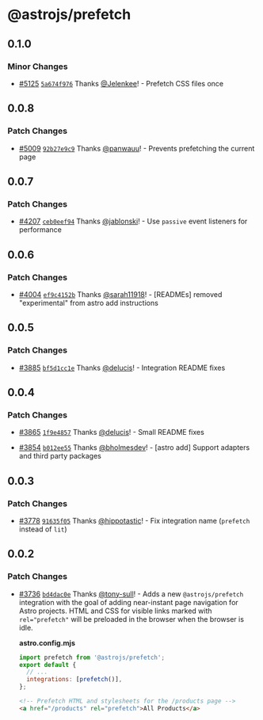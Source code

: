 # @astrojs/prefetch

## 0.1.0

### Minor Changes

- [#5125](https://github.com/withastro/astro/pull/5125) [`5a674f976`](https://github.com/withastro/astro/commit/5a674f976d6138ec5c87441a579c2ccf37713e73) Thanks [@Jelenkee](https://github.com/Jelenkee)! - Prefetch CSS files once

## 0.0.8

### Patch Changes

- [#5009](https://github.com/withastro/astro/pull/5009) [`92b27e9c9`](https://github.com/withastro/astro/commit/92b27e9c9253cea3d00f1f81223de19ff75c2c74) Thanks [@panwauu](https://github.com/panwauu)! - Prevents prefetching the current page

## 0.0.7

### Patch Changes

- [#4207](https://github.com/withastro/astro/pull/4207) [`ceb0eef94`](https://github.com/withastro/astro/commit/ceb0eef944f2f867cb2dba04adfb6b028cf8c228) Thanks [@jablonski](https://github.com/jablonski)! - Use `passive` event listeners for performance

## 0.0.6

### Patch Changes

- [#4004](https://github.com/withastro/astro/pull/4004) [`ef9c4152b`](https://github.com/withastro/astro/commit/ef9c4152b2b399e25bf4e8aa7b37adcf6d0d8f17) Thanks [@sarah11918](https://github.com/sarah11918)! - [READMEs] removed "experimental" from astro add instructions

## 0.0.5

### Patch Changes

- [#3885](https://github.com/withastro/astro/pull/3885) [`bf5d1cc1e`](https://github.com/withastro/astro/commit/bf5d1cc1e71da38a14658c615e9481f2145cc6e7) Thanks [@delucis](https://github.com/delucis)! - Integration README fixes

## 0.0.4

### Patch Changes

- [#3865](https://github.com/withastro/astro/pull/3865) [`1f9e4857`](https://github.com/withastro/astro/commit/1f9e4857ff2b2cb7db89d619618cdf546cd3b3dc) Thanks [@delucis](https://github.com/delucis)! - Small README fixes

* [#3854](https://github.com/withastro/astro/pull/3854) [`b012ee55`](https://github.com/withastro/astro/commit/b012ee55b107dea0730286263b27d83e530fad5d) Thanks [@bholmesdev](https://github.com/bholmesdev)! - [astro add] Support adapters and third party packages

## 0.0.3

### Patch Changes

- [#3778](https://github.com/withastro/astro/pull/3778) [`91635f05`](https://github.com/withastro/astro/commit/91635f05df207d33ee8b50a2afe970b94b24ba7b) Thanks [@hippotastic](https://github.com/hippotastic)! - Fix integration name (`prefetch` instead of `lit`)

## 0.0.2

### Patch Changes

- [#3736](https://github.com/withastro/astro/pull/3736) [`bd4dac0e`](https://github.com/withastro/astro/commit/bd4dac0e1a8598045f10c42faf08abff96ed6766) Thanks [@tony-sull](https://github.com/tony-sull)! - Adds a new `@astrojs/prefetch` integration with the goal of adding near-instant page navigation for Astro projects. HTML and CSS for visible links marked with `rel="prefetch"` will be preloaded in the browser when the browser is idle.

  **astro.config.mjs**

  ```js
  import prefetch from '@astrojs/prefetch';
  export default {
    // ...
    integrations: [prefetch()],
  };
  ```

  ```html
  <!-- Prefetch HTML and stylesheets for the /products page -->
  <a href="/products" rel="prefetch">All Products</a>
  ```
